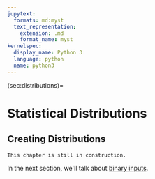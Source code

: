 ```yaml
---
jupytext:
  formats: md:myst
  text_representation:
    extension: .md
    format_name: myst
kernelspec:
  display_name: Python 3
  language: python
  name: python3
---
```


(sec:distributions)=
# Statistical Distributions

## Creating Distributions

```{error}
This chapter is still in construction.
```

In the next section, we'll talk about [binary inputs](sec:binary).